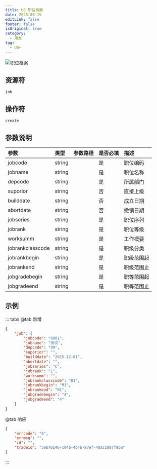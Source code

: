 ```yaml
---
title: U8 职位档案
date: 2023-06-19
editLink: false
footer: false
isOriginal: true
category:
  - 用友
tag:
  - U8+
---
```


![职位档案](https://nas.ilyl.life:8092/yonyou/u8/as/job.gif)

## 资源符

`job`
  
## 操作符

`create`

## 参数说明

|参数|类型|参数路径|是否必填|描述|
|:-|:-|:-|:-|:-|
|jobcode|string||是|职位编码|
|jobname|string||是|职位名称|
|depcode|string||是|所属部门|
|suporior|string||否|直接上级|
|builddate|string||否|成立日期|
|abortdate|string||否|撤销日期|
|jobseries|string||是|职位序列|
|jobrank|string||是|职位等级|
|worksumm|string||是|工作概要|
|jobrankclasscode|string||是|职级分类|
|jobrankbegin|string||是|职级范围起|
|jobrankend|string||是|职级范围止|
|jobgradebegin|string||是|职等范围起|
|jobgradeend|string||是|职等范围止|

## 示例

::: tabs
@tab 新增

```json
{
    "job": {
        "jobcode": "9901",
        "jobname": "测试",
        "depcode": "99",
        "suporior": "",
        "builddate": "2015-12-01",
        "abortdate": "",
        "jobseries": "C",
        "jobrank": "1",
        "worksumm": "",
        "jobrankclasscode": "01",
        "jobrankbegin": "M1",
        "jobrankend": "M1",
        "jobgradebegin": "4",
        "jobgradeend": "4"
    }
}
```

@tab 响应

```json
{
    "errcode": "0",
    "errmsg": "",
    "id": "",
    "tradeid": "3eb76146-c94b-4b4b-87ef-40ac1087f9ba"
}
```

:::
